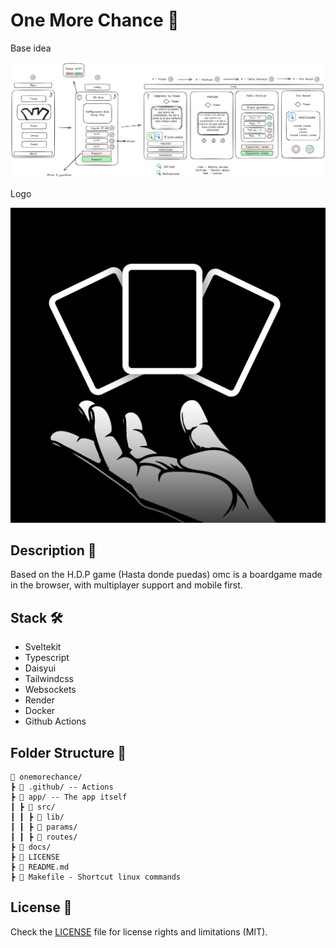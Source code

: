 # One More Chance 🤚

Base idea

![One More Chance](docs/design.jpeg)

Logo

![logo](docs/LogoProv.png)

## Description 📝

Based on the H.D.P game (Hasta donde puedas) omc is a boardgame made in the browser, with multiplayer support and mobile first.

## Stack 🛠

- Sveltekit
- Typescript
- Daisyui
- Tailwindcss
- Websockets
- Render
- Docker
- Github Actions

## Folder Structure 📁

```
🌳 onemorechance/
┣ 📁 .github/ -- Actions
┣ 📁 app/ -- The app itself
┃ ┣ 📁 src/
┃ ┃ ┣ 📁 lib/
┃ ┃ ┣ 📁 params/
┃ ┃ ┣ 📁 routes/
┣ 📁 docs/
┣ 📔 LICENSE
┣ 📔 README.md
┣ 📔 Makefile - Shortcut linux commands

```
## License 📜

Check the [LICENSE](LICENSE) file for license rights and limitations (MIT).

